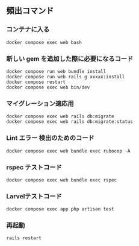 ## 頻出コマンド

### コンテナに入る

```
docker compose exec web bash
```



### 新しい gem を追加した際に必要になるコード

```
docker compose run web bundle install
docker compose run web rails g xxxxx:install
docker compose restart
docker compose exec web bin/dev
```



### マイグレーション適応用

```
docker compose exec web rails db:migrate
docker compose exec web rails db:migrate:status
```



### Lint エラー 検出のためのコード

```
docker compose exec web bundle exec rubocop -A
```



### rspec テストコード

```
docker compose exec web bundle exec rspec
```



### Larvelテストコード

```
docker compose exec app php artisan test
```



### 再起動

```ruby
rails restart 
```

